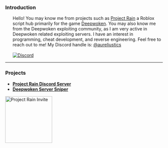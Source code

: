 ### Introduction
<ul>
Hello! You may know me from projects such as <a href="https://youtu.be/nGKM6bygc6o?t=3" target="_blank">Project Rain</a></b>
a Roblox script hub primarily for the game <a href="https://www.roblox.com/games/4111023553/Deepwoken" target="_blank">Deepwoken</a>. 
You may also know me from the Deepwoken exploiting community, as I am very active in Deepwoken related exploiting servers. I have an interest in programming, cheat development, and reverse engineering.
Feel free to reach out to me! My Discord handle is: <a href="https://discord.com/users/976986147580428329">@aureliustics</a> <br> <br>
<a href="https://discord.com/users/976986147580428329">
<img src="https://camo.githubusercontent.com/2926781f752b7928101e41d3eef554776804dd35fc1c4676a77faa7c3420004f/68747470733a2f2f696d672e736869656c64732e696f2f62616467652f2d446973636f72642d77686974653f6c6f676f3d446973636f7264" alt="Discord" data-canonical-src="https://img.shields.io/badge/-Discord-white?logo=Discord" style="max-width: 100%;">
</a>
</ul>
<hr>

### Projects
- <b><a href="https://discord.com/invite/5BrG3h4zEE" target="_blank">Project Rain Discord Server</a></b> <br>
- <b><a href="https://github.com/Aureliustics/DeepwokenServerSniper" target="_blank">Deepwoken Server Sniper</a> </b>

<div class="pr">
<a href="https://discord.gg/5BrG3h4zEE" target="_blank">
  <img src="https://cdn.discordapp.com/attachments/1150272768919748728/1216257099101900850/pr.png?ex=65ffbab1&is=65ed45b1&hm=1464a72cee62e7ce31ae738614c9cba8909a5f7725a1c19d20e87f30715833bf&" title="Project Rain Invite" height="150">
</a>
</div>
